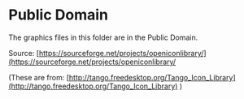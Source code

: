 Public Domain
=============

The graphics files in this folder are in the Public Domain.

Source: [https://sourceforge.net/projects/openiconlibrary/](https://sourceforge.net/projects/openiconlibrary/


(These are from: [http://tango.freedesktop.org/Tango_Icon_Library](http://tango.freedesktop.org/Tango_Icon_Library) )
